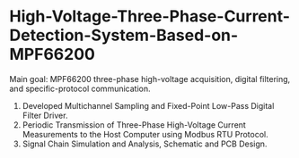 # High-Voltage-Three-Phase-Current-Detection-System-Based-on-MPF66200
Main goal: MPF66200 three-phase high-voltage acquisition, digital filtering, and specific-protocol communication.
1. Developed Multichannel Sampling and Fixed-Point Low-Pass Digital Filter Driver.
2. Periodic Transmission of Three-Phase High-Voltage Current Measurements to the Host Computer using Modbus RTU Protocol.
3. Signal Chain Simulation and Analysis, Schematic and PCB Design.
